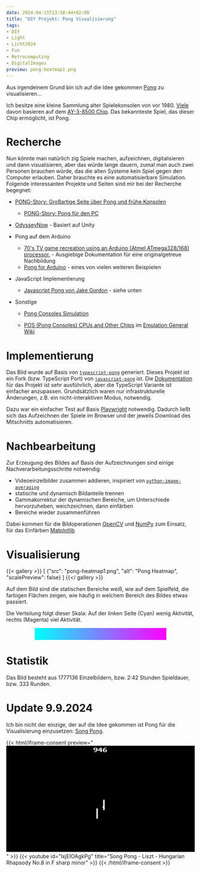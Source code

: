 ```yaml
---
date: 2024-04-15T13:58:44+02:00
title: "DIY Projekt: Pong Visualisierung"
tags:
- DIY
- Light
- Licht2024
- Fun
- Retrocomputing
- DigitalImages
preview: pong-heatmap1.png
---
```


Aus irgendeinem Grund bin ich auf die Idee gekommen [Pong](https://de.wikipedia.org/wiki/Pong) zu visualisieren...
<!--more-->

Ich besitze eine kleine Sammlung alter Spielekonsolen von vor 1980. [Viele](https://de.wikipedia.org/wiki/Liste_festverdrahteter_Heimvideospielkonsolen) davon basieren auf dem [AY-3-8500 Chip](https://de.wikipedia.org/wiki/AY-3-8500). Das bekannteste Spiel, das dieser Chip ermöglicht, ist Pong.

# Recherche

Nun könnte man natürlich zig Spiele machen, aufzeichnen, digitalisieren und dann visualisieren, aber das würde lange dauern, zumal man auch zwei Personen brauchen würde, das die alten Systeme kein Spiel gegen den Computer erlauben. Daher brauchte es eine automatisierbare Simulation. Folgende interessanten Projekte und Seiten sind mir bei der Recherche begegnet:

* [PONG-Story: Großartige Seite über Pong und frühe Konsolen](https://www.pong-story.com/)
    * [PONG-Story: Pong für den PC](https://www.pong-story.com/pcpong.htm)

* [OdysseyNow](https://pathealy.itch.io/odyssey-now-hal) - Basiert auf Unity

* Pong auf dem Arduino
    * [70's TV game recreation using an Arduino (Atmel ATmega328/168) processor.](http://searle.x10host.com/AVRPong/index.html) - Ausgiebige Dokumentation für eine originalgetreue Nachbildung
    * [Pong for Arduino](https://wolles-elektronikkiste.de/en/pong-for-arduino-computer-table-tennis) - eines von vielen weiteren Beispielen

* JavaScript Implementierung
    * [Javascript Pong von Jake Gordon](https://codeincomplete.com/games/pong/) - siehe unten

* Sonstige
    * [Pong Consoles Simulation](https://github.com/ThomasVisvader/Pong)

    * [POS (Pong Consoles) CPUs and Other Chips](https://emulation.gametechwiki.com/index.php/POS_(Pong_Consoles)_CPUs_and_Other_Chips) im [Emulation General Wiki](https://emulation.gametechwiki.com/index.php/Main_Page)

# Implementierung

Das Bild wurde auf Basis von [`typescript-pong`](https://github.com/adam-s/typescript-pong) generiert. Dieses Projekt ist ein Fork (bzw. TypeScript Port) von [`javascript-pong`](https://github.com/jakesgordon/javascript-pong) ist. Die [Dokumentation](https://codeincomplete.com/articles/javascript-pong/) für das Projekt ist sehr ausführlich, aber die TypeScript Variante ist einfacher anzupassen. Grundsätzlich waren nur infrastrukturelle Änderungen, z.B. ein nicht-interaktiven Modus, notwendig.

Dazu war ein einfacher Test auf Basis [Playwright](https://playwright.dev/) notwendig. Dadurch ließt sich das Aufzeichnen der Spiele im Browser und der jeweils Download des Mitschnitts automatisieren.

# Nachbearbeitung

Zur Erzeugung des Bildes auf Basis der Aufzeichnungen sind einige Nachverarbeitungsschritte notwendig:
* Videoeinzelbilder zusammen addieren, inspiriert von [`python-image-averaging`](https://github.com/mexitek/python-image-averaging)
* statische und dynamisch Bildanteile trennen
* Gammakorrektur der dynamischen Bereiche, um Unterschiede hervorzuheben, weichzeichnen, dann einfärben
* Bereiche wieder zusammenführen

Dabei kommen für die Bildoperationen [OpenCV](https://opencv.org/) und [NumPy](https://numpy.org/) zum Einsatz, für das Einfärben [Matplotlib](https://matplotlib.org/)

# Visualisierung

{{< gallery >}}
[
  {"src": "pong-heatmap1.png", "alt": "Pong Heatmap", "scalePreview": false}
]
{{</ gallery >}}

Auf dem Bild sind die statischen Bereiche weiß, wie auf dem Spielfeld, die farbigen Flächen zeigen, wie häufig in welchem Bereich des Bildes etwas passiert.

Die Verteilung folgt dieser Skala: Auf der linken Seite (Cyan) wenig Aktivität, rechts (Magenta) viel Aktivität.

<div style="content: ' '; display: block; width: 70%; height: 2rem; margin: auto; background: linear-gradient(90deg, rgba(0, 255, 255, 1) 0%, rgba(255, 0, 255, 1) 100%);"></div>

# Statistik

Das Bild besteht aus 1777136 Einzelbildern, bzw. 2:42 Stunden Spieldauer, bzw. 333 Runden.

# Update 9.9.2024

Ich bin nicht der einzige, der auf die Idee gekommen ist Pong für die Visualisierung einzusetzen: [Song Pong](https://victortao.substack.com/p/song-pong).

{{< html/iframe-consent  preview="<img class='video-preview' src='./song-pong-preview.jpg' alt='Vorschau'>" >}}
    {{< youtube id="lxjElOAgkPg" title="Song Pong - Liszt - Hungarian Rhapsody No.8 in F sharp minor" >}}
{{< /html/iframe-consent >}}

